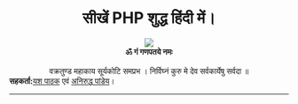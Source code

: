 # <div align="center">सीखें PHP शुद्ध हिंदी में।</div>
<div align="center">
  <img src="https://media.giphy.com/media/J46InwmiUsMqk/200.gif">
  <br><b>ॐ गं गणपतये नमः</b><br><br>
  वक्रतुण्ड महाकाय सूर्यकोटि समप्रभ ।  
  निर्विघ्नं कुरु मे देव सर्वकार्येषु सर्वदा ॥
</div>
<div align="left">
 <b>सहकर्ता:</b><a href="https://github.com/yashpathack">यश पाठक<a/> एवं <a href="https://github.com/aniruddha0pandey">अनिरुद्ध पांडेय<a/>।<br>
</div><hr>


